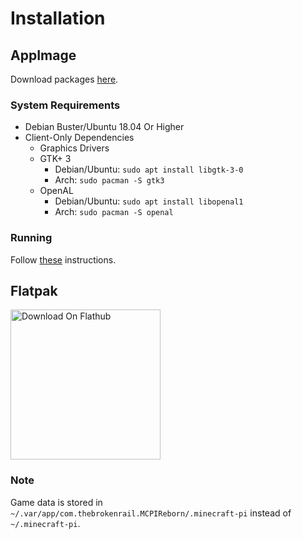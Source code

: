 # Installation

## AppImage
Download packages [here](https://jenkins.thebrokenrail.com/job/minecraft-pi-reborn/job/legacy/lastSuccessfulBuild/artifact/out/).

### System Requirements
* Debian Buster/Ubuntu 18.04 Or Higher
* Client-Only Dependencies
  * Graphics Drivers
  * GTK+ 3
    * Debian/Ubuntu: ``sudo apt install libgtk-3-0``
    * Arch: ``sudo pacman -S gtk3``
  * OpenAL
    * Debian/Ubuntu: ``sudo apt install libopenal1``
    * Arch: ``sudo pacman -S openal``

### Running
Follow [these](https://docs.appimage.org/introduction/quickstart.html#how-to-run-an-appimage) instructions.

## Flatpak
<a href="https://flathub.org/apps/details/com.thebrokenrail.MCPIReborn"><img width="240" alt="Download On Flathub" src="https://flathub.org/assets/badges/flathub-badge-en.svg" /></a>

### Note
Game data is stored in ``~/.var/app/com.thebrokenrail.MCPIReborn/.minecraft-pi`` instead of ``~/.minecraft-pi``.
